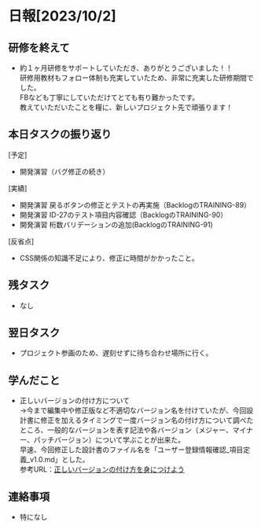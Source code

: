 
# 日報[2023/10/2]  
  
## 研修を終えて  
*  約１ヶ月研修をサポートしていただき、ありがとうございました！！  
研修用教材もフォロー体制も充実していたため、非常に充実した研修期間でした。  
FBなども丁寧にしていただけてとても有り難かったです。  
教えていただいたことを糧に、新しいプロジェクト先で頑張ります！  
  
## 本日タスクの振り返り  
[予定]    
* 開発演習（バグ修正の続き）  
  
[実績]  
* 開発演習 戻るボタンの修正とテストの再実施（BacklogのTRAINING-89）
* 開発演習 ID-27のテスト項目内容確認（BacklogのTRAINING-90）  
* 開発演習 桁数バリデーションの追加(BacklogのTRAINING-91)  
  
[反省点]  
* CSS関係の知識不足により、修正に時間がかかったこと。  
  
## 残タスク  
* なし  
  
## 翌日タスク  
* プロジェクト参画のため、遅刻せずに待ち合わせ場所に行く。  
  
## 学んだこと 
* 正しいバージョンの付け方について  
→今まで編集中や修正版など不適切なバージョン名を付けていたが、今回設計書に修正を加えるタイミングで一度バージョン名の付け方について調べたところ、一般的なバージョンを表す記法や各バージョン（メジャー、マイナー、パッチバージョン）について学ぶことが出来た。  
早速、今回修正した設計書のファイル名を「ユーザー登録情報確認_項目定義_v1.0.md」とした。  
参考URL：[正しいバージョンの付け方を身につけよう](https://www.lyzon.co.jp/blog/2019/20191017_how_to_attach_version_name/)  
  
## 連絡事項    
* 特になし  
  
